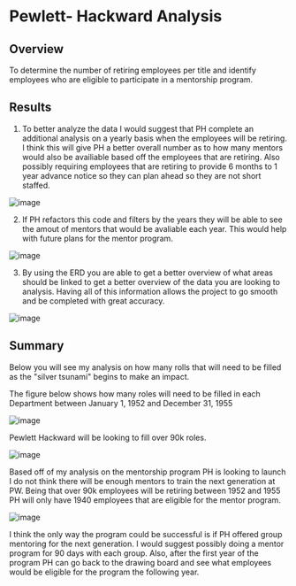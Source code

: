 # Pewlett- Hackward Analysis

## Overview 

To determine the number of retiring employees per title and identify employees who are eligible to participate in a mentorship program.

## Results

1. To better analyze the data I would suggest that PH complete an additional analysis on a yearly basis when the employees will be retiring. I think this will give PH a better overall number as to how many mentors would also be availiable based off the employees that are retiring. Also possibly requiring employees that are retiring to provide 6 months to 1 year advance notice so they can plan ahead so they are not short staffed. 

![image](https://user-images.githubusercontent.com/77358388/113646222-5d346200-9656-11eb-9ea8-8543d7101823.png)

2. If PH refactors this code and filters by the years they will be able to see the amout of mentors that would be avaliable each year. This would help with future plans for the mentor program.

![image](https://user-images.githubusercontent.com/77358388/113647244-776f3f80-9658-11eb-8ec6-4576c38376de.png)

3. By using the ERD you are able to get a better overview of what areas should be linked to get a better overview of the data you are looking to analysis. Having all of this information allows the project to go smooth and be completed with great accuracy.

![image](https://user-images.githubusercontent.com/77358388/113647531-fcf2ef80-9658-11eb-9c25-d154b769da0c.png)

## Summary

Below you will see my analysis on how many rolls that will need to be filled as the "silver tsunami" begins to make an impact.

The figure below shows how many roles will need to be filled in each Department between January 1, 1952 and December 31, 1955

![image](https://user-images.githubusercontent.com/77358388/113645571-1b56ec00-9655-11eb-9658-2721edc45324.png)

Pewlett Hackward will be looking to fill over 90k roles.

![image](https://user-images.githubusercontent.com/77358388/113645687-5bb66a00-9655-11eb-8758-fe7960f48494.png)

Based off of my analysis on the mentorship program PH is looking to launch I do not think there will be enough mentors to train the next generation at PW. Being that over 90k employees will be retiring between 1952 and 1955 PH will only have 1940 employees that are eligible for the mentor program.

![image](https://user-images.githubusercontent.com/77358388/113645852-a89a4080-9655-11eb-9f1e-c36ee42cea6f.png)

I think the only way the program could be successful is if PH offered group mentoring for the next generation. I would suggest possibly doing a mentor program for 90 days with each group. Also, after the first year of the program PH can go back to the drawing board and see what employees would be eligible for the program the following year.




